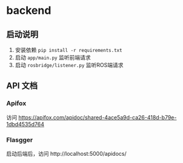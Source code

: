 # backend

## 启动说明

1. 安装依赖 `pip install -r requirements.txt`
2. 启动 `app/main.py` 监听前端请求
3. 启动 `rosbridge/listener.py` 监听ROS端请求

## API 文档

### Apifox

访问 https://apifox.com/apidoc/shared-4ace5a9d-ca26-418d-b79e-1dbd4535d764

### Flasgger

启动后端后，访问 http://localhost:5000/apidocs/
